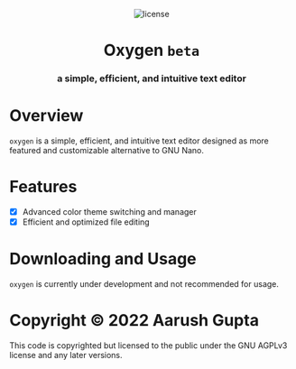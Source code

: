 <p align = "center">
    <img alt = "license" src = "https://img.shields.io/badge/License-AGPLv3-green.svg">
</p>

<h1 align = "center">Oxygen <code>beta</code></h1>
<h3 align = "center">a simple, efficient, and intuitive text editor</h3>

# Overview

`oxygen` is a simple, efficient, and intuitive text editor designed as more featured and customizable alternative to GNU Nano.
# Features
- [x] Advanced color theme switching and manager
- [x] Efficient and optimized file editing

# Downloading and Usage
`oxygen` is currently under development and not recommended for usage.

# Copyright &copy; 2022 Aarush Gupta
This code is copyrighted but licensed to the public under the GNU AGPLv3 license and any later versions.